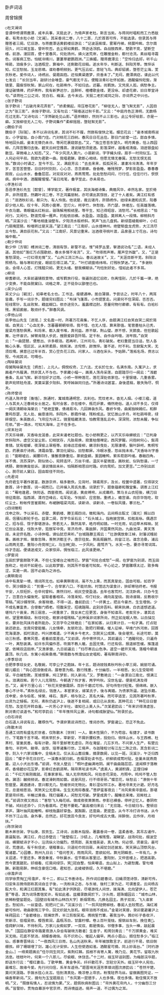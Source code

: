 卧庐词话

周曾锦撰

    ○杜文澜词
    昔谭仲修谓蒋鹿潭，咸丰兵事，天挺此才，为倚声家老杜。斯言当矣。与蒋同时唱和而工力悉敌者，有秀水杜小舫［文澜］。其采香词二卷，八十二首，几於首首可传，不能选录。但录其与蒋赠答者三阕。忆旧游，与蒋鹿潭话黄鹤楼旧游云：“记波涵紫堞，雾幂丹梯，频展吟眸。念尔南冠久，问江城玉笛，曾听吹否。去尘顿如黄鹤，萍迹话浮鸥。自战鼓西来，楚歌不竞，望断空楼。前游。漫回首，便十里春风，何处扬州。燐火迷荒岸，任雕搜金粉，都付沧流。素丝暗寻霜色，词客病工愁。怕赋冷晴川，萋萋草碧鹦鹉洲。”三姝媚，赠蒋鹿潭云：“空怜归去好。听千山啼鹃，泪痕多少。沽酒瓶空，算袖中、还剩散花旧稿。逝水年华，判断送、斜阳芳草。憔悴诉知，红豆愁抛，玉龙悲啸。谁劝春明频到。更气压云虹，意轻飞鸟。典却貂裘，堕苍茫尘海，芰衣秋老。爱作词人，诗绣出、餐霞函抱。还怕黄粱邀梦，炊香未了。”无闷，鹿潭病痁，谱此以代七发云：“长剑当年，敲研讨会唾壶，豪气都无千古。便黯淡青衫壮怀如故。酒醒偏怜短鬓，渐镜里、霜痕惊秋絮。家山何在，杜鹃唤作，不如归去。迟暮。尚羁旅。又凭庑人孤，病愁争主。漫证破情禅，药炉茶杵。我有新笋迟尔，且醉听、檀槽歌金缕。更没咏、却虐花卿，旧日草堂诗句。”读蒋杜二公之词，觉白石、梅溪，去今未远。天挺二老於咸同之际，亦词界之中兴也。
    ○张子野词
    张子野词：“云破月来花弄影”，“娇柔懒起，帘压卷花影”，“柳径无人，堕飞絮无影”，人因目之为“张三影”。余按子野词，又有句云：“隔墙送过秋千影。”又云：“中庭月色正清明，无数杨花过无影。”又诗句云：“浮萍破处见山影。”语并精妙，然则不止三影也。此公专好绘影，亦是一癖。又按柳径无人二句，子野词集作“柔柳摇摇，堕轻絮无影”。
    ○魏伯子词
    魏伯子［际瑞］，本不以诗词名家，其词不衫不履，然颇有俊快之笔。蝶恋花云：“妾本城南杨淑女。小字留姑，自小南门住。门对桃花三四树。春风日日花丛住。那日门前曾一过。郎自多情，特地回头觑。妾本无情仍未许。等闲花裹窥郎去。”又，“独立苍苔东望久。明月黄昏，恰上西园柳。几阵宫雅归去後。碧天云树空搔首。漫说破愁须是酒。影落深杯，越看成清瘦。泪迸银盘如散豆。翠微峰上人知否。”又，“年少风流人第六。小扇新词，字字蝇头绿。扇手一时同似玉。玉人何必何平叔。我欲为君歌一曲。我唱君酬，歌断心相续。但愿无情无眷属。无愁无恨无孤独。”数词小时诵之，至今不忘。又，满庭芳云：“去去来来，孤孤另另，凄凄冷冷清清。年年岁岁，苦苦苦营营。日日时时刻刻，心心念、念念卿卿。昏昏睡、睡残残梦，梦影影盈盈。春春春寂寂，山山水水，叠叠层层。对双双对对，燕燕莺莺。处处愁愁闷闷，行行住，住住行行。恹恹病，病中中酒，酒醒醒惺惺。”虽曰戏笔，叠字至此，亦未易也。
    ○李渔衫词
    吾邑李渔衫先生［懿曾］，博学能文，著作极富，其扶海楼诗集，典赡风华，卓然名家。至於倚声，非所措意，然藕叶词二卷，不乏鸿篇丽制，亦可谓出其馀技，足了十人者矣。满江红有感云：“泪洒秋衫词，都只为、有人怜我。他说是，裁云镂月，肝肠绣作。结绿未邀和氏赏，阳春却少他人和。叹十年、风雨小窗寒，空灯火。柯亭竹，休愁挫。齐门瑟，休嗟左。任英雄落魄，牛衣马磨。青眼偏从红粉出，骊珠解用鲛绡里。等平生、知己得昭容，消愁可。”长相思云：“怕闲行。又闲行。野渡荒烟一雁声。钓船依旧横。水盈盈。泪盈盈。莫辨离人一段情。柳梢斜月明。”浣溪沙云：“蓦地相逢油壁车。夕阳流水板桥斜。笑声飞出几盘鸦。新绿眉棱裁柳叶，小红门扇掩琵琶。粉墙转过是天涯。”望江南云：“江南好，山水擅神州。绝壁郁盘龙虎势，大江流尽古今愁。满目荻花秋。”又云：“江南好，风景记重来。沽酒夜寻桃叶渡，品泉昼上寸花台。诗句袖中裁。”
    ○勒少仲词
    勒少仲［方锜］榑洲词二卷，清丽有馀，新警不足。惟“绮罗丛里，拏酒说功名”二语，未经人道。其他如“落红万点围歌舫，春水多情不肯流”。又，“吹得雨声寒。雁声空外酸”。又，“正是客愁深处，一灯红得无情”又，“山外江流江外山。春云迷故关”。又，“天涯目断平芜。斜阳淡照栖乌。输与寒矶钓叟，眼前忘得江湖。”又，“叶打疏窗络纬啼。灯残秋梦迷。”又，“多谢秋虫，会得人心苦。灯残醋只蚓。更无头绪。替我模糊诉。”均恰到好处，惜如此者不多耳。
    ○柳词
    柳耆卿词，大率前遍铺叙景物，或写羁旅行役，後遍则追忆旧欢，伤离惜别，几於千篇一律，绝少变换，不能自脱窠臼。词格之卑，正不徒杂以鄙俚已也。
    ○吴少山词
    吴丈少山［毓沈］，如皋老名士也。工书法，瘦硬通神。居白蒲镇，予尝访之，时年八十，两耳皆聋。手写一词示予，题缝穷妇图云：“布抹飞蓬首。小市提筐走。问渠何不住深闺，否否否。短线零针，乱丝败絮，藉兹糊口。侬亦途穷久。羞露襟边肘。思量何物付卿卿，有有有。白袷衫残，黑貂裘敝，敢烦纤手。”醉春风调。
    ○李他山词
    邑李他山先生［进琯，］文名震一时，所著万花斋集，不乞人序，自题满江红自笑自哭二阕於简端。自笑云：“心血无多，怎暮暮朝朝呕得。我不惜、也无人惜，算来那值。笔管墨枯头已秃，屋梁月落愁俱黑。料将来、都入废书堆，真何益。原不献，荆山璧。原不想，天鹅食。但狂歌起舞，壮怀谁识。掉臂肯随人步武，搜肠爱辟吾阡陌。定千秋、自作自吟哦，消岑寂。”自哭云：“一曲琵琶，便惹出、许多眼泪。若再听，江州司马，青衫破矣。老妇重提当日话，愁人各触心头事。怪区区、从未转柔肠，频挥涕。志侘傺，颜憔悴。骓不逝，时不利。忽掀髯大笑，无须叹喟。拂意已过年半百，赏心空负花三四。问家人、斗酒在床头，予姑醉。”落拓名场，赍志以殁，今阅其词，可喟也。
    ○陶咏裳词
    母舅陶咏裳先生［炳吉］，上元人。倜傥权奇，工六法，尤长於仕女，名满东南。久寓沪上，求画者户外履满，然非其人不与也。予家藏小幅一，画美人荡舟采莲，自题踏莎行一阕云：“浅碧垂条，乱丝飞絮。新凉恰好才过雨。小桥一带种莲花，莲花深处侬家住。十里银塘，几重香雾。歌声宛转轻舟渡。芙蕖采罢夕阳斜，笑呼姊妹同归去。”所著诗词甚富，身後遗稿，散失殆尽，恫夫。
    ○陈师曾词
    朽道人陈师曾［衡恪］，旅通时，寓城南通明宫，古刹也。荒坟老木，杳无人烟。小楼三楹，道人与其夫人汪春绮女士居之。有时会客，亦在楼中，瓶花炉篆，翛然绝俗。道人词不多见，仅得一阕庆清朝咏海棠云：“绝艳宜簪，倩魂易冷，几回亸袅东风。春娇乍倚，曲阑独映嫣红。和醉重鸣怨瑟，无人处、幽意谁同。斜阳外，断霞作被，残粉成丛。犹忆故山步月，听杜鹃啼夜，绿碎烟空。朱英数点，飞帘应为诗工。镜里暗藏清泪，怕教零落乱云中。深深院，浓愁未醒，争似花侬。”尝一滴水，可知大海味，正不在多也。
    ○宋末社词
    齐天乐咏蝉，天香咏龙涎香，此宋末诸老社题也。杜小舫稍更之，以齐天乐咏蝉蜕云：“已判身世斜阳外，虚空又留尘影。幻相犹存，凡胎易换，寂寞枯僧禅定。西风梦醒。问抱树何心，鬓凋青镜。犹有螳螂，夜深偷上翠梧等。前缘远恋瘦柳，嫩凉斜曳处，无限凄哽。翳叶辞柯，焦桐写韵，药裹谁疗诗病。清霜自警。算羽化疑仙，旧愁都屏。冷眼冰蚕，怨丝抛未肯。”天香咏卍字香云：“窗眼嘘云，阑腰印月，雏鬟夜静重炷。篆蜕盘蜗，薰圆睡鸭，萦系荀郎吟绪。春融四角，浑不倩、流苏深护。刚似侬心，宛转连环，万丝千缕。温灰半星微度。画秋蛇、似钩愁谱。一寸绣肠，颠倒佛龛低诉。漫说情田未补。怕隔断相思旧时路。织向鸳机，加文更苦。”二作别出匠心，脱尽前人窠臼，固由取径不同也。
    ○先君词
    先府君生平著作甚富，数游京师，稿多散佚。见背时，锦甫周岁。及长，栓箧中遗著，仅得骈文数首，诗十数首，词一阕而已。已并编入周氏先墨。词录於下，题章蕴卿和雅堂集，调寄上江红云：“蓦地逢君，快同话、西窗夜雨。闻说道，黄皮缚袴，从戎幕府。策马关山衣短後，横刀旧领征南部。指西湖、潭月岱峰云，屯军处。乍抛却，应官鼓。重绣上，蟾宫谱。向京华饱吃，软红尘土。粉帐传宣崔嘏制，布裙酬唱梁鸿庑。读新诗、读新诗、一卷拟风骚，搴兰杜。”
    ○四词徵和
    戊申之秋，予以采石、赤壁、黄鹤楼、滕王阁四词，徵和海内。云间杨古酝丈［葆光］赐以四阕，信骚坛断轮手也。兹录二阕，百字令采石云：“石头城上，指袍披宫锦，扣舷高咏。偶遇宗之，招与侣、馀子那堪游泳。旁若无人，飘然高举，皓月明如镜。一时无雨，矶边草木辉映。犹忆创业高皇，伐陈大举，笳鼓军中竞。宵济舟师，乘敌醉，开国果然风劲。九曲池深，黄天荡阔，未足侪名胜。小诗休唱，谪仙犹恐来听。”台城路滕王阁云：“壮游偶放章江棹，封藩试稽前事。画栋才辉，徽章忽降，羡煞洪都王子。唐宗往矣。剩高阁巍然，尚留江汜。谁念沧桑，浦云山雨两无意。重阳小舟竞样义。马当神助，一夕风利。霞骛齐飞，水天一色，要亦寻常词耳。怜才念起。便请遂成文，众家惊异。惆怅临江，此风谁更继。”
    ○梦窗词
    玉田於梦窗颇致不满，不但七宝楼台之喻而已。梦窗“何处合成愁”一阕，在梦窗为别调，而玉田亟称之，他词不如是也。以此取梦窗，则其所不取者可知矣。平心论之，梦窗雕琢太过，致多晦涩，实是一病，固不必曲为之讳也。
    ○黄畊南词
    诗中有真挚一境，填词所无也。如皋黄畊南词，虽不为上乘，而其真挚处，固自可取。如百字令，哭沙婿卧云：“贫儒一个，合举家八口，不能坑倒。村馆远为谋食计，拚却寒毡终老。书报平安，人惊短折，仓卒何曾料。萧然归衬，纸灰空使盈道。去年也客荒村，沈沈卧病，只办今生了。岂意白头偏後死，留取者番相吊。冷落亲知，伶仃妇女，魂向高堂绕。我诗谁辑，反教收尔零稿。”闻沙婿举殡，余客晓塘，不得一送，叠前韵云：“一抔黄土，把古今豪杰，生生埋倒。少不成名兼富贵，合使衡门栖老。坦腹床空，招魂路隔，此别非吾料。朝来执绋，白衣遥想遮道。堪怜六十衰亲，两三弱息，一闭重泉了。我女未亡应更苦，身後不知谁吊。老矣穷乡，凄其远树，望里寒烟绕。秋坟何处，鲍家诗唱残稿。”此种虽非词家所尚，然正如龙眠人物，以白描见长，要非批风抹月者所能办。又百字令之晓塘云：“在家如客，从归来计日，一旬才满。打点轻装还欲去，坐席何曾能暖。儿女情牵，友朋欢洽，致把行期缓。催人征棹，早维门外河岸。回首荒海漫游，孤村浪迹，吟兴原难遣。少不离乡今老大，怎脱天公成算。後会堪凭，长途可即，莫动三秋感。春寒风雪，者番前度差远。”又前调，舟中寄怀同人，其前遍云：“酒醒何处，只遍舟一叶，离愁装满。如许东风偏作恶，吹面不教人暖。去固无情，行还有侣，报道邮签缓。推篷遥望，依稀双店田岸。”又渔家傲，九日前遍云：“扫尽寒云山色净。遥空一碧开天境。落帽今朝谁露顶。秋几顷。东篱小拓柴桑境。”畊南数与熊澹仙女史唱和，著有畊南诗钞。
    ○李季琼词
    合肥李季琼女史，名敬婉，可亭公子之胞妹。年十五，题诗妓钱素秋吟秋小草三阕，婉丽可诵。眼儿媚云：“钩心团泪做成诗。展卷意为痴。数行残墨，十分幽怨，一半相思。女儿生受聪明误，平白被愁欺。芜城恨事，鸠江梦影，同入新词。”又，罗敷艳云：“一身漂泊江南北，恨满江头。泪满双眸。若个人儿无限愁。今朝遇了怜才客，两字吟秋。没世名留。便是机涛及得否。”又，阑干万里心云：“秋花天使傲霜妍。百折千磨忒可怜。好句传愁付短笺。恨绵绵。嵌入春心不计年。”素秋名绿云，钱唐人。本宦家女，嫁某氏子，後与离婚。为债家所逼，遂坠乐籍。戊申爱，余与伯茗、悼棠、峰石、澹庐，相与张之，其名大噪。而可亭适至，见其所著吟秋草，出资为之锓板。无何，素秋仍返沪上，後遂不复相闻，或曰已从良矣。其种花云：“种花日日替花愁。及至花开转自羞。一片芳心才半吐，谁知已上美人头。”次某君韵云：“年来识得清虚旨，默对青灯读道书。”和可亭韵云：“年年憔悴风尘裹，诗句都成脉望仙。”附录於此。
    ○白石诗说
    白石道人诗说有云，雕琢伤气。予谓非第说诗而已，惟词亦然。梦窗诸公，恐正不免此。
    ○陈散木词
    吾通工词而有盛名於世者，仅陈散木［世祥］一人。散木性狷介，不为苟容。有捷才，读书数行，下笔数千言不竭。明末举於乡，宰新安，不屑折腰权贵，投劾归。徜徉山水，与王西樵、杜茶村、冒巢民善。每有计歌，隔千里邮寄无虚日。所在淹留，几忘岁月。不问家人生产，有楚云章句、半豹吟、敝帚、虫馀、瑶草诸集行世。工倚声，与迦陵栓讨有江左二陈之目。其含影词二卷，刻入十六家词集中，全稿未见。仅从五山耆旧集，摘录数阕，以见一斑。浣溪沙，午泛归西园云：“蝶子寻花日日忙。一溪春水腻归航。杏烟深处读书庄。织柳欲成莺衬贴，垒巢未就燕商量。迎人小犬出东墙。”前调，书友人壁云：“桐叶虚幽满地阴。阑干曲曲路层层。遥闻棋子落楸枰。香倚碧纱花压梦，影牵红杏鹤调琴。隔帘茶吼读书声。”虞美人，黄湖积霖，正理归棹云：“千红万紫刚裁就。花事家家有。恼人无奈雨和风。何处杏花深处、月照中。鸣鸠不管人愁绝。鸂浯氵鶒频频说。春泥滑剌雨如蓑。说是风狂，行不得哥哥。”蝶恋花，咏愁云：“潦倒十年愁窟里。漏酒逋诗，意兴都无几。愁绪世间无物比。青衫湿似邗江水。著地寻来无计避。好月名花，总是相思泪。笑煞天公无意味。生生无雨将春废。”菩萨蛮客夜云：“冷风索索寻窗纸。那堪更是帘纤雨。半睡过黄昏。残灯偏著人。闲愁无可破。梦里成真个。醒睡总来难。双眸枕上乾。”前调次夜又雨云：“客愁飞入梅花纸。做成夜夜萧萧雨。参影已横昏。停杯正忆人。春阴吹不破。鸠妇还添个。只为看蓊鸡。芒鞋不要乾。”最高楼归来云：“无穷路，今日赋归与。整顿旧茅庐。蒲叶抽风能睡鸭，柳枝拖露好穿鱼。莫踟蹰，还度曲，更提壶。从今不冷打诗书谜。从今不热下江山泪。身外事，总然迂。好花放蕊今良友，好句吟成古大儒。拌醉倒，云作伴，月相扶。”
    ○陈世昶词
    散木弟世昶，字仙庚，拔贡生。工诗词，出散木指授。著露香词一卷，温柔香艳，其吊古诸作，直逼髯翁。满江红，舟过赤壁云：“陡壁临江，沙碛上、几堆残雪。凝睇望，战场何处，烟波空阔。横槊赋诗才不小，沿流纵火功偏烈。想周郎、英发擅英姿，真人物。何必恨，贤豪没。最可诧，荒唐说。有千秋信史，堪稽事业。只道纶巾同羽扇，未闻仗剑还披发。笑天屏山顶祭风台，冤诸葛。”沁园春，荆州九日云：“借问苍天，雨雨风风，意欲如何。算光阴瞬息，一年有几，乡关迢递，千里还多。寒食秦淮，中秋襄水，佳节都从客里过。重阳到，又仲宣楼上，把酒高歌。而今更莫蹉跎。好细看、红萸间绿莎。笑冠自整，怕来嘲语，龙山拟上，为避愁魔。警句难酬，新醅易醉，伸纸含豪信口哦。君知否，此棱棱铁砚，久不堪磨。”
    ○徐澹庐词
    同学徐贯恂，号澹庐，年十二，即以工书善诗名。所作词曰碧春词，曰蝇须馆诗馀，清新可传。归安朱古微侍郎称其词自壬子後，一洗粉泽之态，与东坡、後村二家为近，可谓善变。云间杨古酝大令，和满江红题其集，有“如此清才供跌宕，尽堪游戏人间世，拨海涛、北向望伊人，苍茫里”等语，其为词场耆宿奖许，有如此者。兹撮录数阕於下。沙头雨，题珠媚园云：“城市山林，依稀粉壁留题处。［园壁旧有城市山林四大字］断烟零雨。几换名园主。燕子双双，飞入谁家去。愁如许。一丝蛩语。宛把兴亡诉。”浣溪沙云：“一剪风轻劈柳枝。春闺人去较莺迟。海红湘碧可怜时。艳曲歌残三字令，回文织就九张机。眼帘泪雨不成丝。”金菊对芙蓉，癸卯夏避暑沪上味莼园云：“金碧楼台，琉璃世界，半江剪取吴淞。携桃笙竹簟，著我当中。茜纱衫子香收汗，贺新凉、低唱吴侬。樱唇索润，晶瓶泻白，甘露柠檬。卷上百叶笼栊。报钢丝车到，挽住青。借莼鲈兴味，不待秋风。万家儿女痴如梦，一双双、都是情虫。邻僧多事，当头一棒，敲起晨钟。”［国园在静安寺路夏夜游人杂沓有破晓方散者］生杳子，和周剑青云：“千万掷黄金，难买天无晓。花底不禁消，胡蝶香魂俏。鸟不识欢心，催起人偏早。两点小眉山，搁住愁多少。”临江仙，感事寄晋琦云：“一夜西风三日雨，名山先送秋来。年年被放敢言才。前途行不易，依旧倒绷孩。碎了珊瑚埋了剑，雄心无计安排。人生但使酒如淮。酒酣星可摘，同上妙高台。”［时约游金山。］一络索题画云“任尔同生同灭。紫荆红棘。孤根不肯寄人篱，晚乃见、黄花节。留取九秋消息。枝枝叶叶。何来一个八哥儿，尽偷眼、休饶舌。”十二时，缀玉轩话别图，为梅郎浣华题，即送东行云：“樱红妻岛，丁歌甲舞，黄金争买。纤纤散花手，怎轻分天外。缀玉轩中人宛在。最难忘、故缘今爱。先行问归信，系羊车遥待。”题晋琦天涯芳草填词图次原韵云：“苍然平楚。莫问天涯路。手拨水弦心太古。恰到清真处。晚凉卷上帘衣。粉笺轻界乌丝。留做画图凭证，一编香草新词。”又，摘句为玉宝题扇云：“东风第一琵琶手，人也多情。夜也多情。勒住情天不放明。”又，“既做有情人，忍说情为累。”又，题佩秋病秋图云：“帘外黄花帘内人，十分幽怨三分病。”皆警妙。贯恂自幕浙中官京师，而诗境益进。倚声一道，不过偶为之耳。
    
    
    
    
    
    
       
